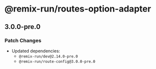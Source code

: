 # @remix-run/routes-option-adapter

## 3.0.0-pre.0

### Patch Changes

- Updated dependencies:
  - `@remix-run/dev@2.14.0-pre.0`
  - `@remix-run/route-config@3.0.0-pre.0`
